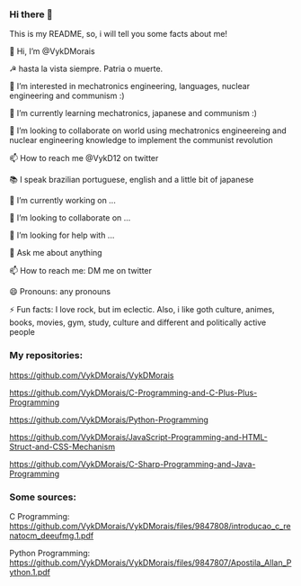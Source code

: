 ### Hi there 👋

This is my README, so, i will tell you some facts about me!

👋 Hi, I’m @VykDMorais

☭ hasta la vista siempre. Patria o muerte.

👀 I’m interested in mechatronics engineering, languages, nuclear engineering and communism :)

🌱 I’m currently learning mechatronics, japanese and communism :)

💞️ I’m looking to collaborate on world using mechatronics engineereing and nuclear engineering knowledge to implement the communist revolution  

📫 How to reach me @VykD12 on twitter

📚 I speak brazilian portuguese, english and a little bit of japanese

🔭 I’m currently working on ...

👯 I’m looking to collaborate on ...

🤔 I’m looking for help with ...

💬 Ask me about anything

📫 How to reach me: DM me on twitter

😄 Pronouns: any pronouns

⚡ Fun facts: I love rock, but im eclectic. Also, i like goth culture, animes, books, movies, gym, study, culture and different and politically active people


### My repositories:
https://github.com/VykDMorais/VykDMorais

https://github.com/VykDMorais/C-Programming-and-C-Plus-Plus-Programming

https://github.com/VykDMorais/Python-Programming

https://github.com/VykDMorais/JavaScript-Programming-and-HTML-Struct-and-CSS-Mechanism

https://github.com/VykDMorais/C-Sharp-Programming-and-Java-Programming

### Some sources:
C Programming: https://github.com/VykDMorais/VykDMorais/files/9847808/introducao_c_renatocm_deeufmg.1.pdf

Python Programming: https://github.com/VykDMorais/VykDMorais/files/9847807/Apostila_Allan_Python.1.pdf
